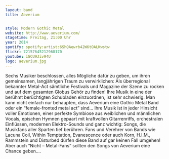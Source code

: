 ```yaml
---
layout: band
title: Aeverium


style: Modern Gothic Metal
website: http://www.aeverium.com/
stagetime: Freitag, 21:00 Uhr
year: 2014
spotify: spotify:artist:6ShQAewrb42W6tOALKwstw
flickr: 72157645212968170
youtube: iGCU9Jiv94U
logo: aeverium.jpg
---
```


Sechs Musiker beschlossen, alles Mögliche dafür zu geben, um ihren gemeinsamen, langjährigen Traum zu verwirklichen: Als überregional bekannter Metal-Act sämtliche Festivals und Magazine der Szene zu rocken und auf dem gesamten Globus Gehör zu finden!
Ihre Musik in eine der berühmt berüchtigten Schubladen einzuordnen, ist sehr schwierig. Man kann nicht einfach nur behaupten, dass Aeverium eine Gothic Metal Band oder ein “female-fronted metal act” sind…
Ihre Musik ist in jeder Hinsicht voller Emotionen, einer perfekte Symbiose aus weiblichen und männlichen Vocals, epischen Hymnen gepaart mit kraftvollen Gitarrenriffs, orchestralen Einflüssen, modernen Elektro-Sounds und ganz wichtig:
Songs, die Musikfans aller Sparten tief berühren.
Fans und Verehrer von Bands wie Lacuna Coil, Within Temptation, Evanescence oder auch Korn, H.I.M., Rammstein und Disturbed dürfen diese Band auf gar keinen Fall umgehen! Aber auch “Nicht – Metal-Fans” sollten den Songs von Aeverium eine Chance geben….
